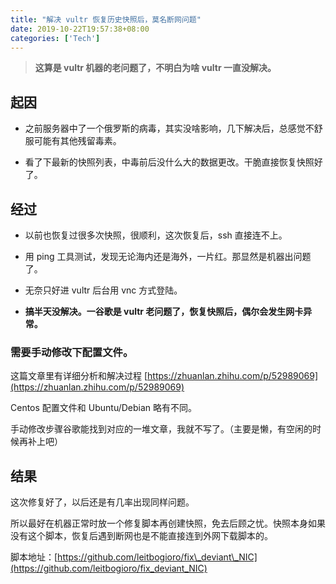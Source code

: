 ```yaml
---
title: "解决 vultr 恢复历史快照后，莫名断网问题"
date: 2019-10-22T19:57:38+08:00
categories: ['Tech']
---
```


> **这算是 vultr 机器的老问题了，不明白为啥 vultr 一直没解决。**

**起因**
------

*   之前服务器中了一个俄罗斯的病毒，其实没啥影响，几下解决后，总感觉不舒服可能有其他残留毒素。

*   看了下最新的快照列表，中毒前后没什么大的数据更改。干脆直接恢复快照好了。

经过
--

*   以前也恢复过很多次快照，很顺利，这次恢复后，ssh 直接连不上。

*   用 ping 工具测试，发现无论海内还是海外，一片红。那显然是机器出问题了。

*   无奈只好进 vultr 后台用 vnc 方式登陆。

*   **搞半天没解决。一谷歌是 vultr 老问题了，恢复快照后，偶尔会发生网卡异常。**

### 需要手动修改下配置文件。

这篇文章里有详细分析和解决过程 [https://zhuanlan.zhihu.com/p/52989069](https://zhuanlan.zhihu.com/p/52989069)

Centos 配置文件和 Ubuntu/Debian 略有不同。

手动修改步骤谷歌能找到对应的一堆文章，我就不写了。（主要是懒，有空闲的时候再补上吧）

结果
--

这次修复好了，以后还是有几率出现同样问题。

所以最好在机器正常时放一个修复脚本再创建快照，免去后顾之忧。快照本身如果没有这个脚本，恢复后遇到断网也是不能直接连到外网下载脚本的。

脚本地址：[https://github.com/leitbogioro/fix\_deviant\_NIC](https://github.com/leitbogioro/fix_deviant_NIC)